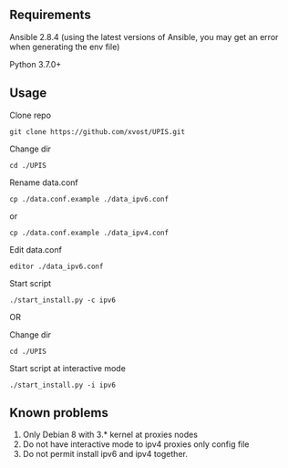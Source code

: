 

## Requirements

Ansible 2.8.4 (using the latest versions of Ansible, you may get an error when generating the env file)

Python 3.7.0+

## Usage

Clone repo
```
git clone https://github.com/xvost/UPIS.git
```
Change dir
```
cd ./UPIS
```
Rename data.conf
```
cp ./data.conf.example ./data_ipv6.conf
```
or
```
cp ./data.conf.example ./data_ipv4.conf
```
Edit data.conf
```
editor ./data_ipv6.conf
```
Start script
```
./start_install.py -c ipv6
```

OR

Change dir
```
cd ./UPIS
```
Start script at interactive mode
```
./start_install.py -i ipv6
```

## Known problems

1. Only Debian 8 with 3.* kernel at proxies nodes
2. Do not have interactive mode to ipv4 proxies only config file
3. Do not permit install ipv6 and ipv4 together.
